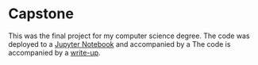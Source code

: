 # Capstone
This was the final project for my computer science degree. The code was deployed to a [Jupyter Notebook](https://github.com/jbelian/Capstone/blob/master/app.ipynb) and accompanied by a The code is accompanied by a [write-up](/bus_ridership_forecasting.pdf).
